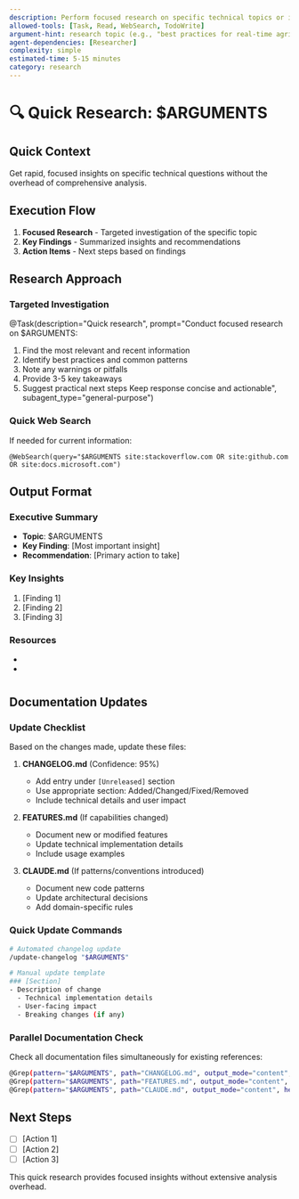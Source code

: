 ```yaml
---
description: Perform focused research on specific technical topics or implementation approaches
allowed-tools: [Task, Read, WebSearch, TodoWrite]
argument-hint: research topic (e.g., "best practices for real-time agricultural data streaming")
agent-dependencies: [Researcher]
complexity: simple
estimated-time: 5-15 minutes
category: research
---
```


# 🔍 Quick Research: $ARGUMENTS

## Quick Context
Get rapid, focused insights on specific technical questions without the overhead of comprehensive analysis.

## Execution Flow
1. **Focused Research** - Targeted investigation of the specific topic
2. **Key Findings** - Summarized insights and recommendations
3. **Action Items** - Next steps based on findings

## Research Approach

<think step-by-step about the most efficient research strategy>

### Targeted Investigation
@Task(description="Quick research", prompt="Conduct focused research on $ARGUMENTS:
1. Find the most relevant and recent information
2. Identify best practices and common patterns
3. Note any warnings or pitfalls
4. Provide 3-5 key takeaways
5. Suggest practical next steps
Keep response concise and actionable", subagent_type="general-purpose")

### Quick Web Search
If needed for current information:
```
@WebSearch(query="$ARGUMENTS site:stackoverflow.com OR site:github.com OR site:docs.microsoft.com")
```

## Output Format

### Executive Summary
- **Topic**: $ARGUMENTS
- **Key Finding**: [Most important insight]
- **Recommendation**: [Primary action to take]

### Key Insights
1. [Finding 1]
2. [Finding 2]
3. [Finding 3]

### Resources
- [Link 1]: [Description]
- [Link 2]: [Description]

#
## Documentation Updates

<think about what documentation needs updating based on the changes made>

### Update Checklist
Based on the changes made, update these files:

1. **CHANGELOG.md** (Confidence: 95%)
   - Add entry under `[Unreleased]` section
   - Use appropriate section: Added/Changed/Fixed/Removed
   - Include technical details and user impact

2. **FEATURES.md** (If capabilities changed)
   - Document new or modified features
   - Update technical implementation details
   - Include usage examples

3. **CLAUDE.md** (If patterns/conventions introduced)
   - Document new code patterns
   - Update architectural decisions
   - Add domain-specific rules

### Quick Update Commands
```bash
# Automated changelog update
/update-changelog "$ARGUMENTS"

# Manual update template
### [Section]
- Description of change
  - Technical implementation details
  - User-facing impact
  - Breaking changes (if any)
```

### Parallel Documentation Check
Check all documentation files simultaneously for existing references:
```bash
@Grep(pattern="$ARGUMENTS", path="CHANGELOG.md", output_mode="content", head_limit=5)
@Grep(pattern="$ARGUMENTS", path="FEATURES.md", output_mode="content", head_limit=5)
@Grep(pattern="$ARGUMENTS", path="CLAUDE.md", output_mode="content", head_limit=5)
```

## Next Steps
- [ ] [Action 1]
- [ ] [Action 2]
- [ ] [Action 3]

This quick research provides focused insights without extensive analysis overhead.
